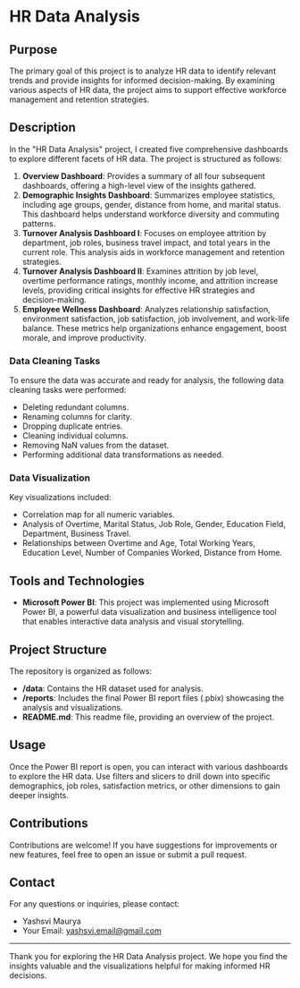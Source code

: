 # HR Data Analysis

## Purpose

The primary goal of this project is to analyze HR data to identify relevant trends and provide insights for informed decision-making. By examining various aspects of HR data, the project aims to support effective workforce management and retention strategies.

## Description

In the "HR Data Analysis" project, I created five comprehensive dashboards to explore different facets of HR data. The project is structured as follows:

1. **Overview Dashboard**: Provides a summary of all four subsequent dashboards, offering a high-level view of the insights gathered.
2. **Demographic Insights Dashboard**: Summarizes employee statistics, including age groups, gender, distance from home, and marital status. This dashboard helps understand workforce diversity and commuting patterns.
3. **Turnover Analysis Dashboard I**: Focuses on employee attrition by department, job roles, business travel impact, and total years in the current role. This analysis aids in workforce management and retention strategies.
4. **Turnover Analysis Dashboard II**: Examines attrition by job level, overtime performance ratings, monthly income, and attrition increase levels, providing critical insights for effective HR strategies and decision-making.
5. **Employee Wellness Dashboard**: Analyzes relationship satisfaction, environment satisfaction, job satisfaction, job involvement, and work-life balance. These metrics help organizations enhance engagement, boost morale, and improve productivity.

### Data Cleaning Tasks

To ensure the data was accurate and ready for analysis, the following data cleaning tasks were performed:

- Deleting redundant columns.
- Renaming columns for clarity.
- Dropping duplicate entries.
- Cleaning individual columns.
- Removing NaN values from the dataset.
- Performing additional data transformations as needed.

### Data Visualization

Key visualizations included:

- Correlation map for all numeric variables.
- Analysis of Overtime, Marital Status, Job Role, Gender, Education Field, Department, Business Travel.
- Relationships between Overtime and Age, Total Working Years, Education Level, Number of Companies Worked, Distance from Home.

## Tools and Technologies

- **Microsoft Power BI**: This project was implemented using Microsoft Power BI, a powerful data visualization and business intelligence tool that enables interactive data analysis and visual storytelling.

## Project Structure

The repository is organized as follows:

- **/data**: Contains the HR dataset used for analysis.
- **/reports**: Includes the final Power BI report files (.pbix) showcasing the analysis and visualizations.
- **README.md**: This readme file, providing an overview of the project.

## Usage

Once the Power BI report is open, you can interact with various dashboards to explore the HR data. Use filters and slicers to drill down into specific demographics, job roles, satisfaction metrics, or other dimensions to gain deeper insights.

## Contributions

Contributions are welcome! If you have suggestions for improvements or new features, feel free to open an issue or submit a pull request.

## Contact

For any questions or inquiries, please contact:

- Yashsvi Maurya
- Your Email: yashsvi.email@gmail.com

---

Thank you for exploring the HR Data Analysis project. We hope you find the insights valuable and the visualizations helpful for making informed HR decisions.
